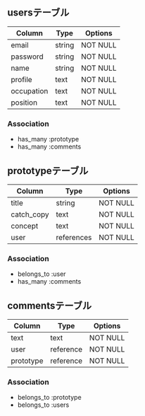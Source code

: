 
## usersテーブル

| Column | Type       | Options                        |
| ------ | ---------- | ------------------------------ |
| email | string | NOT NULL |
| password | string | NOT NULL |
| name  | string | NOT NULL|
| profile  | text | NOT NULL |
| occupation | text | NOT NULL |
| position | text | NOT NULL|

### Association
- has_many :prototype
- has_many :comments

## prototypeテーブル

| Column | Type       | Options                        |
| ------ | ---------- | ------------------------------ |
| title | string | NOT NULL |
| catch_copy | text | NOT NULL |
| concept  | text | NOT NULL|
| user  | references | NOT NULL |

### Association
- belongs_to :user
- has_many :comments

## commentsテーブル

| Column | Type       | Options                        |
| ------ | ---------- | ------------------------------ |
| text | text | NOT NULL |
| user | reference | NOT NULL |
| prototype  | reference | NOT NULL|

### Association
- belongs_to :prototype
- belongs_to :users
